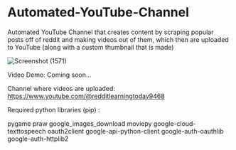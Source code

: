 # Automated-YouTube-Channel
Automated YouTube Channel that creates content by scraping popular posts off of reddit and making videos out of them, which then are uploaded to YouTube (along with a custom thumbnail that is made)

![Screenshot (1571)](https://user-images.githubusercontent.com/126431978/236705628-87c47253-f847-4b48-b6e1-fe1551340fe9.png)

Video Demo:
Coming soon...

Channel where videos are uploaded:
https://www.youtube.com/@redditlearningtoday9468

Required python libraries (pip) :

pygame
praw
google_images_download
moviepy
google-cloud-texttospeech
oauth2client
google-api-python-client
google-auth-oauthlib
google-auth-httplib2
